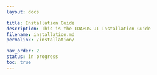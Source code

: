```yaml
---
layout: docs

title: Installation Guide
description: This is the IDABUS UI Installation Guide
filename: installation.md
permalink: /installation/

nav_order: 2
status: in progress
toc: true
---
```

